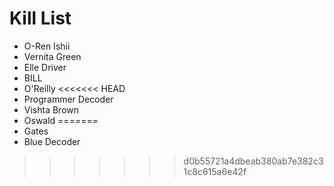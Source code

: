 Kill List
=========
* O-Ren Ishii
* Vernita Green
* Elle Driver
* BILL
* O'Reilly
<<<<<<< HEAD
* Programmer Decoder
* Vishta Brown
* Oswald
=======
* Gates
* Blue Decoder
>>>>>>> d0b55721a4dbeab380ab7e382c31c8c615a6e42f

